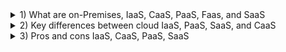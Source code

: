 <details>
<summary>1) What are on-Premises, IaaS, CaaS, PaaS, Faas, and SaaS</summary>

#
The cloud provides different ways to access its resources through three main service models: **Infrastructure (IaaS)**, **Platform (PaaS)**, and **Software (SaaS)**. These terms, sometimes referred to as cloud offerings 
or categories, determine how deeply involved your organization is with managing the cloud environment. There are even more specialized cloud services that combine existing models with new technologies. For example, 
the growing use of containers has led to a service called **Containers as a Service (CaaS)**. The beauty of "as a service" models is that a cloud provider handles everything. You don't need to buy, maintain, or run your 
own hardware, software, or applications. Instead, you simply pay a subscription or a per-use fee to access what you need over the internet, on-demand. This way, we've replaced technical terms **(IaaS, PaaS, SaaS)** with 
simpler explanations **(Infrastructure, Platform, Software)** and focused on the key concept: the level of involvement your organization has in managing the cloud.
#
**On-premises:** This refers to traditional IT where hardware, software, and data are managed in-house, like having your own servers in a physical location.
#
**IaaS (Infrastructure as a Service):** Rent virtual computing resources like servers, storage, and networking in the cloud. Imagine renting building blocks to build your IT infrastructure.
#
**CaaS (Container as a Service):** Manage and deploy applications packaged in standardized units called containers. Think of it like pre-configured shipping containers for your apps.
#
**PaaS (Platform as a Service):** Provides a platform to develop, deploy, and manage your own applications in the cloud. Think of it as a pre-built workshop with tools to build on.
#
**FaaS (Function as a Service):** Run specific pieces of code (functions) without managing the infrastructure or even the entire application. Imagine outsourcing small tasks to specialists.
#
**SaaS (Software as a Service):** Use software applications delivered entirely over the internet. It's like subscribing to an online service, no installation needed.
</details>

<details>
<summary>2) Key differences between cloud IaaS, PaaS, SaaS, and CaaS</summary>

![qqqq](https://lh3.googleusercontent.com/Zpw-v4ZOiAkbLm9ARSl68tGaZFYsFsz1ABwRbl8Cj_ozj12jCTPmgVGKBARz3Xwum1CUsMQ7Hog=e14-rj-sc0xffffff-h2000-w2000)
</details>

<details>
<summary>3) Pros and cons IaaS, CaaS, PaaS, SaaS</summary>

#
| Service model | Pros | Cons |
| :---: | :---: | :---: |
| **IaaS** | Highest level of control over infrastructure | Responsible for your own data security and recovery |  |
| | On-demand scalability | Requires hands-on configuration and maintenance |  |
| | No single point of failure for higher reliability | Difficulties securing legacy applications on cloud-based infrastructure | |
| | Reduced upfront capital expenditures (for example, pay-as-you-go pricing) | |
| | Fewer provisioning delays and wasted resources | |
| | Accelerated development and time to market |  |                            
| **CaaS** | Ideal for running, managing, and scaling microservices | Some CaaS solutions have limited language support available depending on the cloud service provider |
|  | Streamlined development speeds up time to market | Container security risks may increase when using CaaS as they share the same kernel with the OS (although they are considered safer than VMs) |
|  | More control and configuration of networks and application components |  |
|  | Increases workload portability between environments, such as hybrid cloud and multicloud |  |
|  | Built-in performance monitoring and container orchestration |  |
| **PaaS**| Instant access to a complete, easy-to-use development platform | Application stack can be limited to the most relevant components |
| | Cloud service provider is responsible for maintenance and securing infrastructure | Vendor lock-in may be an issue depending on the cloud service provider |
| | Available over any internet connection on any device | Less control over operations and the overall infrastructure |
| | On-demand scalability | More limited customizations |
| **SaaS** | Easy to set up and start using | No control over any of the infrastructure or security controls |
|  | The provider manages and maintains everything, from hardware to software | Integration issues with your existing tools and applications |
|  | Software is accessible over any internet connection on any device | Vendor lock-in may be an issue depending on the cloud service provider |
|  |  | Little to no customization |
</details>

